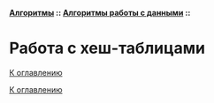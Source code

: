 **[Алгоритмы](../../README.md#алгоритмы) :: [Алгоритмы работы с данными](../../README.md#алгоритмы-работы-с-данными) ::**
# Работа с хеш-таблицами

<!--

-->

[К оглавлению](../../README.md#алгоритмы-работы-с-данными)



[К оглавлению](../../README.md#алгоритмы-работы-с-данными)
